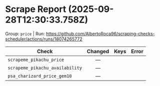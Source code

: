 # Scrape Report (2025-09-28T12:30:33.758Z)

Group: `price`  |  Run: https://github.com/AlbertoRoca96/scraping-checks-scheduler/actions/runs/18074265772

| Check | Changed | Keys | Error |
|---|:---:|:--|:--|
| `scrapeme_pikachu_price` | — |  |  |
| `scrapeme_pikachu_availability` | — |  |  |
| `psa_charizard_price_gem10` | — |  |  |
